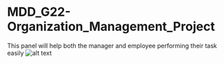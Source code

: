 # MDD_G22-Organization_Management_Project
This panel will help both the manager and employee performing their task easily
![alt text](https://ibb.co/n7xNa9)
